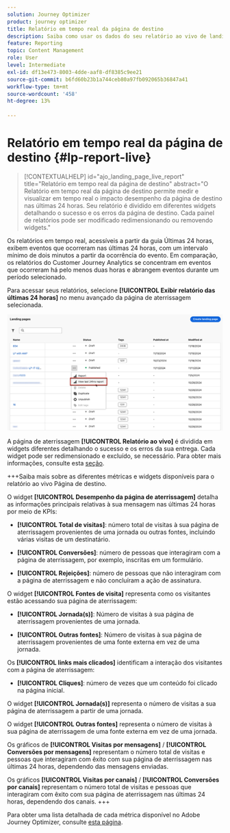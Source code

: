 ```yaml
---
solution: Journey Optimizer
product: journey optimizer
title: Relatório em tempo real da página de destino
description: Saiba como usar os dados do seu relatório ao vivo de landing pages
feature: Reporting
topic: Content Management
role: User
level: Intermediate
exl-id: df13e473-8003-4dde-aaf8-df8385c9ee21
source-git-commit: b6fd60b23b1a744ceb80a97fb092065b36847a41
workflow-type: tm+mt
source-wordcount: '458'
ht-degree: 13%

---
```


# Relatório em tempo real da página de destino {#lp-report-live}

>[!CONTEXTUALHELP]
>id="ajo_landing_page_live_report"
>title="Relatório em tempo real da página de destino"
>abstract="O Relatório em tempo real da página de destino permite medir e visualizar em tempo real o impacto desempenho da página de destino nas últimas 24 horas. Seu relatório é dividido em diferentes widgets detalhando o sucesso e os erros da página de destino. Cada painel de relatórios pode ser modificado redimensionando ou removendo widgets."

Os relatórios em tempo real, acessíveis a partir da guia Últimas 24 horas, exibem eventos que ocorreram nas últimas 24 horas, com um intervalo mínimo de dois minutos a partir da ocorrência do evento. Em comparação, os relatórios do Customer Journey Analytics se concentram em eventos que ocorreram há pelo menos duas horas e abrangem eventos durante um período selecionado.

Para acessar seus relatórios, selecione **[!UICONTROL Exibir relatório das últimas 24 horas]** no menu avançado da página de aterrissagem selecionada.

![](assets/landing_page_report.png)

A página de aterrissagem **[!UICONTROL Relatório ao vivo]** é dividida em widgets diferentes detalhando o sucesso e os erros da sua entrega. Cada widget pode ser redimensionado e excluído, se necessário. Para obter mais informações, consulte esta [seção](live-report.md).

+++Saiba mais sobre as diferentes métricas e widgets disponíveis para o relatório ao vivo Página de destino.

O widget **[!UICONTROL Desempenho da página de aterrissagem]** detalha as informações principais relativas à sua mensagem nas últimas 24 horas por meio de KPIs:

* **[!UICONTROL Total de visitas]**: número total de visitas à sua página de aterrissagem provenientes de uma jornada ou outras fontes, incluindo várias visitas de um destinatário.

* **[!UICONTROL Conversões]**: número de pessoas que interagiram com a página de aterrissagem, por exemplo, inscritas em um formulário.

* **[!UICONTROL Rejeições]**: número de pessoas que não interagiram com a página de aterrissagem e não concluíram a ação de assinatura.

O widget **[!UICONTROL Fontes de visita]** representa como os visitantes estão acessando sua página de aterrissagem:

* **[!UICONTROL Jornada(s)]**: Número de visitas à sua página de aterrissagem provenientes de uma jornada.

* **[!UICONTROL Outras fontes]**: Número de visitas à sua página de aterrissagem provenientes de uma fonte externa em vez de uma jornada.

Os **[!UICONTROL links mais clicados]** identificam a interação dos visitantes com a página de aterrissagem:

* **[!UICONTROL Cliques]**: número de vezes que um conteúdo foi clicado na página inicial.

O widget **[!UICONTROL Jornada(s)]** representa o número de visitas a sua página de aterrissagem a partir de uma jornada.

O widget **[!UICONTROL Outras fontes]** representa o número de visitas à sua página de aterrissagem de uma fonte externa em vez de uma jornada.

Os gráficos de **[!UICONTROL Visitas por mensagens]** / **[!UICONTROL Conversões por mensagens]** representam o número total de visitas e pessoas que interagiram com êxito com sua página de aterrissagem nas últimas 24 horas, dependendo das mensagens enviadas.

Os gráficos **[!UICONTROL Visitas por canais]** / **[!UICONTROL Conversões por canais]** representam o número total de visitas e pessoas que interagiram com êxito com sua página de aterrissagem nas últimas 24 horas, dependendo dos canais.
+++

Para obter uma lista detalhada de cada métrica disponível no Adobe Journey Optimizer, consulte [esta página](live-report.md#list-of-components-live).
